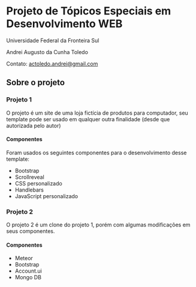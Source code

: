 # Projeto de Tópicos Especiais em Desenvolvimento WEB
Universidade Federal da Fronteira Sul

Andrei Augusto da Cunha Toledo

Contato: actoledo.andrei@gmail.com

## Sobre o projeto

### Projeto 1
O projeto é um site de uma loja fictícia de produtos para computador, seu template pode ser usado em qualquer outra finalidade (desde que autorizada pelo autor)

#### Componentes
Foram usados os seguintes componentes para o desenvolvimento desse template:
- Bootstrap
- Scrollreveal
- CSS personalizado
- Handlebars
- JavaScript personalizado

### Projeto 2
O projeto 2 é um clone do projeto 1, porém com algumas modificações em seus componentes.

#### Componentes
- Meteor
- Bootstrap
- Account.ui
- Mongo DB
